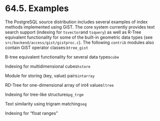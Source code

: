# 64.5. Examples

The PostgreSQL source distribution includes several examples of index methods implemented using GiST. The core system currently provides text search support \(indexing for `tsvector`and `tsquery`\) as well as R-Tree equivalent functionality for some of the built-in geometric data types \(see `src/backend/access/gist/gistproc.c`\). The following `contrib` modules also contain GiST operator classes:`btree_gist`

B-tree equivalent functionality for several data types`cube`

Indexing for multidimensional cubes`hstore`

Module for storing \(key, value\) pairs`intarray`

RD-Tree for one-dimensional array of int4 values`ltree`

Indexing for tree-like structures`pg_trgm`

Text similarity using trigram matching`seg`

Indexing for “float ranges”

